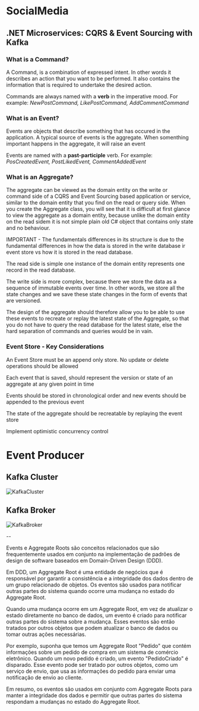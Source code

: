 # SocialMedia

## .NET Microservices: CQRS & Event Sourcing with Kafka

### What is a Command?
A Command, is a combination of expressed intent. In other words it describes an action that you want to be performed. 
It also contains the information that is required to undertake the desired action.

Commands are always named with a **verb** in the imperative mood.
For example: *NewPostCommand, LikePostCommand, AddCommentCommand*

### What is an Event?
Events are objects that describe something that has occured in the application. A typical source of events is the aggregate.
When somenthing important happens in the aggregate, it will raise an event

Events are named with a **past-participle** verb.
For example: *PosCreatedEvent, PostLikedEvent, CommentAddedEvent*

### What is an Aggregate?
The aggregate can be viewed as the domain entity on the write or command side of a
CQRS and Event Sourcing based application or service, similar to the domain entity that you find on the read or query side.
When you create the Aggregate class, you will see that it is difficult at first glance to view the aggregate as a domain entity,
because unlike the domain entity on the read sidem it is not simple plain old C# object that contains only state and no behaviour.

IMPORTANT - The fundamentals differences in its structure is due to the fundamental
differences in how the data is stored in the write database ir event store vs how it is stored in the read database.

The read side is simple one instance of the domain entity represents one record in the read database.

The write side is more complex, because there we store the data as a sequence of immutable events over time. In other words, we store all the state changes
and we save these state changes in the form of events that are versioned.

The design of the aggregate should therefore allow you to be able to use these events to recreate or replay the latest state of the Aggregate,
so that you do not have to query the read database for the latest state, else the hard separation of commands and queries would be in vain.

### Event Store - Key Considerations

An Event Store must be an append only store. No update or delete operations should be allowed

Each event that is saved, should represent the version or state of an aggregate at any given point in time

Events should be stored in chronological order and new events should be appended to the previous event

The state of the aggregate should be recreatable by replaying the event store

Implement optimistic concurrency control

# Event Producer

## Kafka Cluster
![KafkaCluster](https://user-images.githubusercontent.com/26815672/226778952-91c43bce-821d-4801-a193-ef496ca55b51.png)

## Kafka Broker
![KafkaBroker](https://user-images.githubusercontent.com/26815672/226779053-e1932f90-a566-4929-b354-da33c87a2e88.png)

--

Events e Aggregate Roots são conceitos relacionados que são frequentemente usados em conjunto na implementação de padrões de design de software baseados em Domain-Driven Design (DDD).

Em DDD, um Aggregate Root é uma entidade de negócios que é responsável por garantir a consistência e a integridade dos dados dentro de um grupo relacionado de objetos. Os eventos são usados para notificar outras partes do sistema quando ocorre uma mudança no estado do Aggregate Root.

Quando uma mudança ocorre em um Aggregate Root, em vez de atualizar o estado diretamente no banco de dados, um evento é criado para notificar outras partes do sistema sobre a mudança. Esses eventos são então tratados por outros objetos que podem atualizar o banco de dados ou tomar outras ações necessárias.

Por exemplo, suponha que temos um Aggregate Root "Pedido" que contém informações sobre um pedido de compra em um sistema de comércio eletrônico. Quando um novo pedido é criado, um evento "PedidoCriado" é disparado. Esse evento pode ser tratado por outros objetos, como um serviço de envio, que usa as informações do pedido para enviar uma notificação de envio ao cliente.

Em resumo, os eventos são usados em conjunto com Aggregate Roots para manter a integridade dos dados e permitir que outras partes do sistema respondam a mudanças no estado do Aggregate Root.
